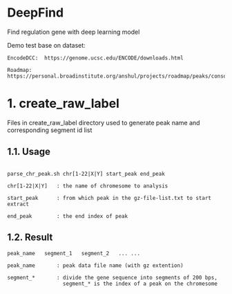# DeepFind

Find regulation gene with deep learning model

Demo test base on dataset:
  
    EncodeDCC:  https://genome.ucsc.edu/ENCODE/downloads.html
    
    Roadmap:    https://personal.broadinstitute.org/anshul/projects/roadmap/peaks/consolidated/narrowPeak/



# **1. create_raw_label**

Files in create_raw_label directory used to generate peak name and corresponding segment id list

##  **1.1. Usage**
   
  ```Shell
  
  parse_chr_peak.sh chr[1-22|X|Y] start_peak end_peak
    
  chr[1-22|X|Y]   : the name of chromesome to analysis

  start_peak      : from which peak in the gz-file-list.txt to start extract

  end_peak        : the end index of peak
  
  ```
  
##  **1.2. Result**
    
    peak_name   segment_1   segment_2   ... ...
    
    peak_name       : peak data file name (with gz extention)
    
    segment_*       : divide the gene sequence into segments of 200 bps, 
                      segment_* is the index of a peak on the chromesome
